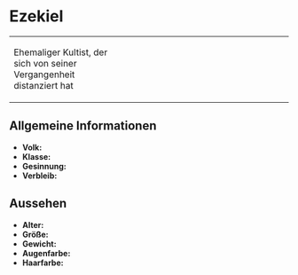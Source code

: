 # Ezekiel

<table>
<tr><td>
<p>
Ehemaliger Kultist, der sich von seiner Vergangenheit distanziert hat
</p>

</td><td width="300">
<!-- Edit here -->
<img src="ezekiel.png" alt="" />
</td></tr>
</table>

## Allgemeine Informationen

- **Volk:**
- **Klasse:**
- **Gesinnung:**
- **Verbleib:**

## Aussehen

- **Alter:**
- **Größe:**
- **Gewicht:**
- **Augenfarbe:**
- **Haarfarbe:**

<!--
## Beziehungen

<list columns="3">
<li>
</li>
</list>

## Notizen

- **Ziele:** 
- **Geheimnisse:** 
-->